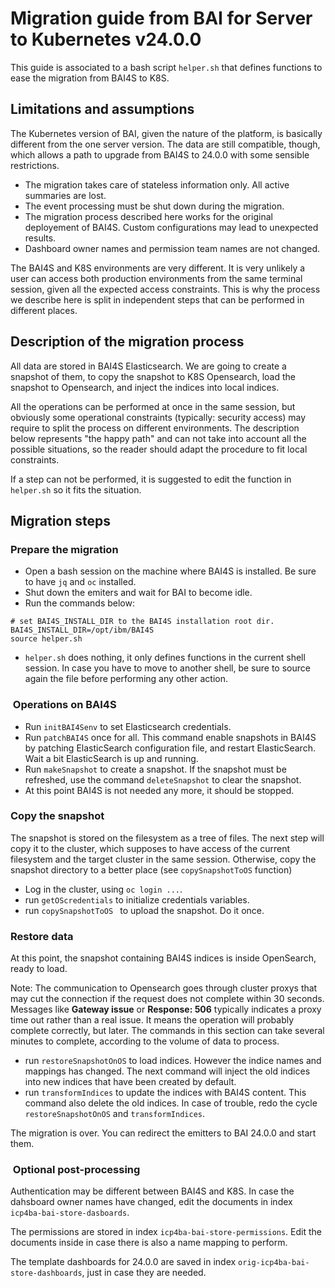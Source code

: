 
# Migration guide from BAI for Server to Kubernetes v24.0.0

This guide is associated to a bash script `helper.sh` that defines functions to ease the migration
from BAI4S to K8S.

## Limitations and assumptions

The Kubernetes version of BAI, given the nature of the platform, is basically different
from the one server version. The data are still compatible, though, which
allows a path to upgrade from BAI4S to 24.0.0 with some sensible restrictions.

- The migration takes care of stateless information only. All active summaries are lost.
- The event processing must be shut down during the migration.
- The migration process described here works for the original deployement of BAI4S. Custom
configurations may lead to unexpected results.
- Dashboard owner names and permission team names are not changed.

The BAI4S and K8S environments are very different. It is very unlikely a user can access both production environments
from the same terminal session, given all the expected access constraints. This is why the process
we describe here is split in independent steps that can be performed in different places.

## Description of the migration process

All data are stored in BAI4S Elasticsearch. We are going to create a snapshot of them, to copy the snapshot to K8S Opensearch, load
the snapshot to Opensearch, and inject the indices into local indices.

All the operations can be performed at once in the same session, but obviously some operational constraints
(typically: security access) may require to split the process on different environments. The description below represents "the happy path" and
can not take into account all the possible situations, so the reader should adapt the procedure to fit local constraints.

If a step can not be performed, it is suggested to edit the function in `helper.sh` so it fits the situation.

## Migration steps

### Prepare the migration

- Open a bash session on the machine where BAI4S is installed. Be sure to have `jq` and `oc` installed.
- Shut down the emiters and wait for BAI to become idle.
- Run the commands below:

```
# set BAI4S_INSTALL_DIR to the BAI4S installation root dir.
BAI4S_INSTALL_DIR=/opt/ibm/BAI4S
source helper.sh
```

- `helper.sh` does nothing, it only defines functions in the current shell session. In case you have to move to another
shell, be sure to source again the file before performing any other action.

###  Operations on BAI4S

- Run `initBAI4Senv` to set Elasticsearch credentials.
- Run `patchBAI4S` once for all. This command enable snapshots in BAI4S by patching ElasticSearch configuration file, and restart ElasticSearch.
Wait a bit ElasticSearch is up and running.
- Run `makeSnapshot` to create a snapshot. If the snapshot must be refreshed, use the command `deleteSnapshot` to clear the snapshot.
- At this point BAI4S is not needed any more, it should be stopped.

### Copy the snapshot

The snapshot is stored on the filesystem as a tree of files. The next step will copy it to the cluster, which supposes
to have access of the current filesystem and the target cluster in the same session. Otherwise, copy the snapshot directory to a better
place (see `copySnapshotToOS` function)

- Log in the cluster, using `oc login ...`.
- run `getOScredentials` to initialize credentials variables.
- run `copySnapshotToOS ` to upload the snapshot. Do it once.

### Restore data

At this point, the snapshot containing BAI4S indices is inside OpenSearch, ready to load.

Note: The communication to Opensearch goes through cluster proxys that may cut the connection if the request does not complete within 30 seconds. Messages
like **Gateway issue** or **Response: 506** typically indicates a proxy time out rather than a real issue. It means the operation will probably complete correctly,
but later. The commands in this section can take several minutes to complete, according to the volume of data to process.

- run `restoreSnapshotOnOS` to load indices. However the indice names and mappings has changed. The next command will inject the old
indices into new indices that have been created by default. 
- run `transformIndices` to update the indices with BAI4S content. This command also delete the old indices. In case of trouble, redo the cycle
`restoreSnapshotOnOS` and `transformIndices`.

The migration is over. You can redirect the emitters to BAI 24.0.0 and start them.

###  Optional post-processing

Authentication may be different between BAI4S and K8S. In case the dahsboard owner names have changed, edit the documents in index `icp4ba-bai-store-dasboards`.

The permissions are stored in index `icp4ba-bai-store-permissions`. Edit the documents inside in case there is also a name mapping to perform.

The template dashboards for 24.0.0 are saved in index `orig-icp4ba-bai-store-dashboards`, just in case they are needed.
